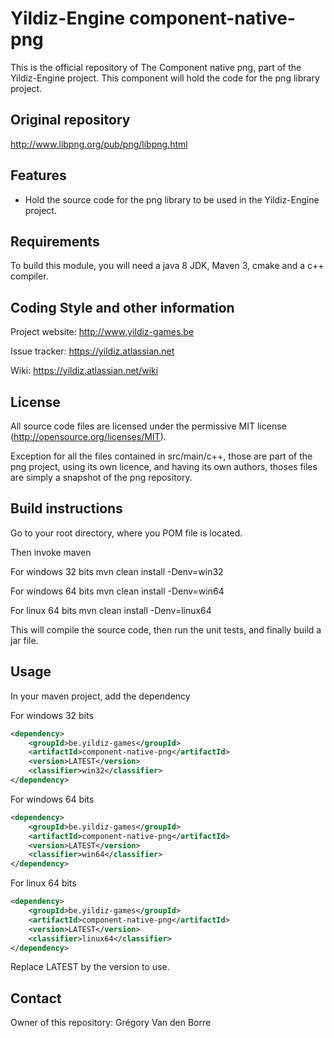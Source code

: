 # Yildiz-Engine component-native-png

This is the official repository of The Component native png, part of the Yildiz-Engine project.
This component will hold the code for the png library project.

## Original repository
http://www.libpng.org/pub/png/libpng.html

## Features

* Hold the source code for the png library to be used in the Yildiz-Engine project.

## Requirements

To build this module, you will need a java 8 JDK, Maven 3, cmake and a c++ compiler.

## Coding Style and other information

Project website:
http://www.yildiz-games.be

Issue tracker:
https://yildiz.atlassian.net

Wiki:
https://yildiz.atlassian.net/wiki

## License

All source code files are licensed under the permissive MIT license
(http://opensource.org/licenses/MIT).

Exception for all the files contained in src/main/c++, those are part of the png project, using its own licence, and having its own authors, thoses files are simply a snapshot of the png repository.

## Build instructions

Go to your root directory, where you POM file is located.

Then invoke maven

For windows 32 bits
mvn clean install -Denv=win32

For windows 64 bits
mvn clean install -Denv=win64

For linux 64 bits
mvn clean install -Denv=linux64

This will compile the source code, then run the unit tests, and finally build a jar file.

## Usage

In your maven project, add the dependency

For windows 32 bits

```xml
<dependency>
    <groupId>be.yildiz-games</groupId>
    <artifactId>component-native-png</artifactId>
    <version>LATEST</version>
    <classifier>win32</classifier>
</dependency>
```

For windows 64 bits

```xml
<dependency>
    <groupId>be.yildiz-games</groupId>
    <artifactId>component-native-png</artifactId>
    <version>LATEST</version>
    <classifier>win64</classifier>
</dependency>
```

For linux 64 bits

```xml
<dependency>
    <groupId>be.yildiz-games</groupId>
    <artifactId>component-native-png</artifactId>
    <version>LATEST</version>
    <classifier>linux64</classifier>
</dependency>
```
Replace LATEST by the version to use.

## Contact
Owner of this repository: Grégory Van den Borre
